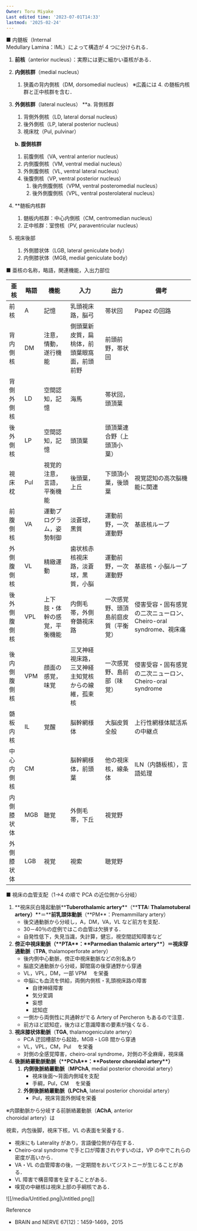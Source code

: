 ```yaml
---
Owner: Toru Miyake
Last edited time: '2023-07-01T14:33'
lastmod: '2025-02-24'
---
```


■ 内髄板（Internal  
Medullary Lamina：IML）によって構造が 4 つに分けられる．

1. **前核**（anterior nucleus）：実際には更に細かい亜核がある．
2. **内側核群**（medial nucleus）

   1. 狭義の背内側核（DM, dorsomedial nucleus）
      ※広義には 4. の髄板内核群と正中核群を含む．

3. **外側核群**（lateral nucleus）
   \*\*a. 背側核群

   1. 背側外側核（LD, lateral dorsal nucleus）
   2. 後外側核（LP, lateral posterior nucleus）
   3. 視床枕（Pul, pulvinar）

   **b. 腹側核群**

   1. 前腹側核（VA, ventral anterior nucleus）
   2. 内側腹側核（VM, ventral medial nucleus）
   3. 外側腹側核（VL, ventral lateral nucleus）
   4. 後腹側核（VP, ventral posterior nucleus）
      1. 後内側腹側核（VPM, ventral posteromedial nucleus）
      2. 後外側腹側核（VPL, ventral posterolateral nucleus）

4. \*\*髄板内核群

   1. 髄板内核群：中心内側核（CM, centromedian nucleus）
   2. 正中核群：室傍核（PV, paraventricular nucleus）

5. 視床後部
   1. 外側膝状体（LGB, lateral geniculate body）
   2. 内側膝状体（MGB, medial geniculate body）

■ 亜核の名称，略語，関連機能，入出力部位

| 亜核         | 略語 | 機能                         | 入力                                               | 出力                                 | 備考                                                             |
| ------------ | ---- | ---------------------------- | -------------------------------------------------- | ------------------------------------ | ---------------------------------------------------------------- |
| 前核         | A    | 記憶                         | 乳頭視床路，脳弓                                   | 帯状回                               | Papez の回路                                                     |
| 背内側核     | DM   | 注意，情動，遂行機能         | 側頭葉新皮質，扁桃体，前頭葉眼窩面，前頭前野       | 前頭前野，帯状回                     |                                                                  |
| 背側外側核   | LD   | 空間認知，記憶               | 海馬                                               | 帯状回，頭頂葉                       |                                                                  |
| 後外側核     | LP   | 空間認知，記憶               | 頭頂葉                                             | 頭頂葉連合野（上頭頂小葉）           |                                                                  |
| 視床枕       | Pul  | 視覚的注意，言語，平衡機能   | 後頭葉，上丘                                       | 下頭頂小葉，後頭葉                   | 視覚認知の高次脳機能に関連                                       |
| 前腹側核     | VA   | 運動プログラム，姿勢制御     | 淡蒼球，黒質                                       | 運動前野，一次運動野                 | 基底核ループ                                                     |
| 外側腹側核   | VL   | 精緻運動                     | 歯状核赤核視床路，淡蒼球，黒質，小脳               | 運動前野，一次運動野                 | 基底核・小脳ループ                                               |
| 後外側腹側核 | VPL  | 上下肢・体幹の感覚，平衡機能 | 内側毛帯，外側脊髄視床路                           | 一次感覚野、頭頂島前庭皮質（平衡覚） | 侵害受容・固有感覚の二次ニューロン、Cheiro-oral syndrome、視床痛 |
| 後内側腹側核 | VPM  | 顔面の感覚，味覚             | 三叉神経視床路，三叉神経主知覚核からの線維，孤束核 | 一次感覚野、島前部（味覚）           | 侵害受容・固有感覚の二次ニューロン、Cheiro-oral syndrome         |
| 髄板内核     | IL   | 覚醒                         | 脳幹網様体                                         | 大脳皮質全般                         | 上行性網様体賦活系の中継点                                       |
| 中心内側核   | CM   |                              | 脳幹網様体，前頭葉                                 | 他の視床核，線条体                   | ILN（内髄板核），言語処理                                        |
| 内側膝状体   | MGB  | 聴覚                         | 外側毛帯，下丘                                     | 視覚野                               |                                                                  |
| 外側膝状体   | LGB  | 視覚                         | 視索                                               | 聴覚野                               |                                                                  |

■ 視床の血管支配（1→4 の順で PCA の近位側から分岐）

1. **視床灰白隆起動脈\*\***Tuberothalamic artery\***\*（\*\***TTA: Thalamotuberal artery）\***\*＝\*\***前乳頭体動脈**（**PM\*\*：Premammillary artery）
   - 後交通動脈から分岐し，A，DM，VA，VL など前方を支配．
   - 30－40％の症例ではこの血管は欠損する．
   - 自発性低下，失見当識，失計算，健忘，視空間認知障害など
2. **傍正中視床動脈（\*\***PTA\***\*：\*\***Parmedian thalamic artery\***\*）＝視床穿通動脈**（**TPA**, thalamoperforate artery）
   - 後内側中心動脈，傍正中視床動脈などの別名あり
   - 脳底交通動脈から分岐，脚間窩の後穿通野から穿通
   - VL，VPL，DM，一部 VPM 　を栄養
   - 中脳にも血流を供給，両側内側核・乳頭視床路の障害
     - 自律神経障害
     - 気分変調
     - 妄想
     - 認知症
   - 一側から両側性に共通幹がでる Artery of Percheron もあるので注意．
   - 前方ほど認知症，後方ほど意識障害の要素が強くなる．
3. **視床膝状体動脈**（**TGA**, thalamogeniculate artery）
   - PCA 迂回槽部から起始，MGB・LGB 間から穿通
   - VL，VPL，CM，Pul 　を栄養
   - 対側の全感覚障害，cheiro-oral syndrome，対側の不全麻痺，視床痛
4. **後脈絡叢動脈動脈（\*\***PChA\***\*：\*\***Posteror choroidal artery\***\*）**
   1. **内側後脈絡叢動脈**（**MPChA**, medial posterior choroidal artery）
      - 視床後面～背面内側域を支配
      - 手綱，Pul，CM 　を栄養
   2. **外側後脈絡叢動脈（LPChA**, lateral posterior choroidal artery）
      - Pul，視床背面外側域を栄養

※内頚動脈から分岐する前脈絡叢動脈（**AChA**, anterior  
choroidal artery）は

視索，内包後脚，視床下核，VL の表面を栄養する．

- 視床にも Laterality があり，言語優位側が存在する．
- Cheiro-oral syndrome で手と口が障害されやすいのは，VP の中でこれらの密度が高いから．
- VA・VL の血管障害の後，一定期間をおいてジストニーが生じることがある．
- VL 障害で構音障害を呈することがある．
- 嗅覚の中継核は視床上部の手綱核である．

![[/media/Untitled.png|Untitled.png]]

Reference

- BRAIN and NERVE 67(12)：1459-1469，2015
